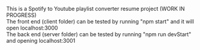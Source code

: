 This is a Spotify to Youtube playlist converter resume project (WORK IN PROGRESS)<br />
The front end (client folder) can be tested by running "npm start" and it will open localhost:3000  <br />
The back end (server folder) can be tested by running "npm run devStart" and opening localhost:3001  <br />
